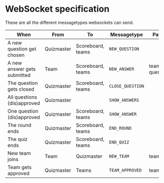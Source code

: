 # WebSocket specification

These are all the different messagetypes websockets can send.

| When                        | From       | To                | Messagetype      | Payload              |
| --------------------------- | ---------- | ----------------- | ---------------- | -------------------- |
| A new question get chosen   | Quizmaster | Scoreboard, teams | `NEW_QUESTION`   |                      |
| A new answer gets submitted | Team       | Scoreboard, teams | `NEW_ANSWER`     | teamName, questionid |
| The question gets closed    | Quizmaster | Scoreboard, teams | `CLOSE_QUESTION` |                      |
| All questions (dis)approved | Quizmaster |                   | `SHOW_ANSWERS`   |                      |
| One question (dis)approved  | Quizmaster | Scoreboard, teams | `SHOW_ANSWER`    |                      |
| The round ends              | Quizmaster | Scoreboard, teams | `END_ROUND`      |                      |
| The quiz ends               | Quizmaster | Scoreboard, teams | `END_QUIZ`       |                      |
| New team joins              | Team       | Quizmaster        | `NEW_TEAM`       | teamName             |
| Team gets approved          | Quizmaster | Teams             | `TEAM_APPROVED`  | teamName             |
